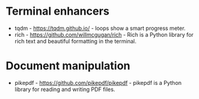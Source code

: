 # Terminal enhancers
- tqdm - https://tqdm.github.io/ -  loops show a smart progress meter.
- rich - https://github.com/willmcgugan/rich - Rich is a Python library for rich text and beautiful formatting in the terminal.

# Document manipulation
- pikepdf - https://github.com/pikepdf/pikepdf - pikepdf is a Python library for reading and writing PDF files.


